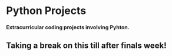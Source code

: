 # Python Projects
#### Extracurricular coding projects involving Pyhton.

## Taking a break on this till after finals week!
